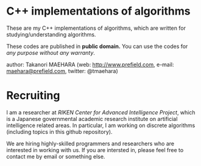 # C++ implementations of algorithms

These are my C++ implementations of algorithms,
which are written for studying/understanding algorithms.

These codes are published in **public domain.**
You can use the codes for *any purpose without any warranty*.


author: Takanori MAEHARA (web: http://www.prefield.com, e-mail: maehara@prefield.com, twitter: @tmaehara)

# Recruiting

I am a researcher at *RIKEN Center for Advanced Intelligence Project*, which is a Japanese governmental academic research institute on artificial intelligence related areas. In particular, I am working on discrete algorithms (including topics in this github repository). 

We are hiring highly-skilled programmers and researchers who are interested in working with us. If you are intersted in, please feel free to contact me by email or something else.
